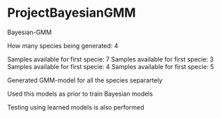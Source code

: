 # ProjectBayesianGMM
Bayesian-GMM

How many species being generated: 4

Samples available for first specie: 7
Samples available for first specie: 3
Samples available for first specie: 4
Samples available for first specie: 5

Generated GMM-model for all the species separartely

Used this models as prior to train Bayesian models

Testing using learned models is also performed
